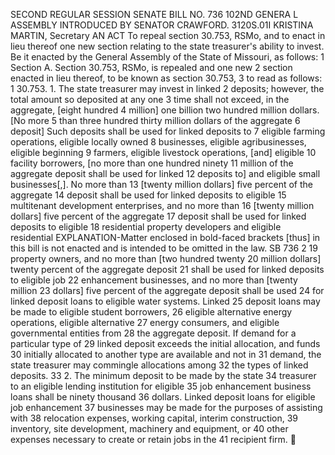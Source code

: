 SECOND REGULAR SESSION
SENATE BILL NO. 736
102ND GENERA L ASSEMBLY
INTRODUCED BY SENATOR CRAWFORD.
3120S.01I KRISTINA MARTIN, Secretary
AN ACT
To repeal section 30.753, RSMo, and to enact in lieu thereof one new section relating to the state
treasurer's ability to invest.
Be it enacted by the General Assembly of the State of Missouri, as follows:
1 Section A. Section 30.753, RSMo, is repealed and one new
2 section enacted in lieu thereof, to be known as section 30.753,
3 to read as follows:
1 30.753. 1. The state treasurer may invest in linked
2 deposits; however, the total amount so deposited at any one
3 time shall not exceed, in the aggregate, [eight hundred
4 million] one billion two hundred million dollars. [No more
5 than three hundred thirty million dollars of the aggregate
6 deposit] Such deposits shall be used for linked deposits to
7 eligible farming operations, eligible locally owned
8 businesses, eligible agribusinesses, eligible beginning
9 farmers, eligible livestock operations, [and] eligible
10 facility borrowers, [no more than one hundred ninety
11 million of the aggregate deposit shall be used for linked
12 deposits to] and eligible small businesses[,]. No more than
13 [twenty million dollars] five percent of the aggregate
14 deposit shall be used for linked deposits to eligible
15 multitenant development enterprises, and no more than
16 [twenty million dollars] five percent of the aggregate
17 deposit shall be used for linked deposits to eligible
18 residential property developers and eligible residential
EXPLANATION-Matter enclosed in bold-faced brackets [thus] in this bill is not enacted
and is intended to be omitted in the law.
SB 736 2
19 property owners, and no more than [two hundred twenty
20 million dollars] twenty percent of the aggregate deposit
21 shall be used for linked deposits to eligible job
22 enhancement businesses, and no more than [twenty million
23 dollars] five percent of the aggregate deposit shall be used
24 for linked deposit loans to eligible water systems. Linked
25 deposit loans may be made to eligible student borrowers,
26 eligible alternative energy operations, eligible alternative
27 energy consumers, and eligible governmental entities from
28 the aggregate deposit. If demand for a particular type of
29 linked deposit exceeds the initial allocation, and funds
30 initially allocated to another type are available and not in
31 demand, the state treasurer may commingle allocations among
32 the types of linked deposits.
33 2. The minimum deposit to be made by the state
34 treasurer to an eligible lending institution for eligible
35 job enhancement business loans shall be ninety thousand
36 dollars. Linked deposit loans for eligible job enhancement
37 businesses may be made for the purposes of assisting with
38 relocation expenses, working capital, interim construction,
39 inventory, site development, machinery and equipment, or
40 other expenses necessary to create or retain jobs in the
41 recipient firm.
